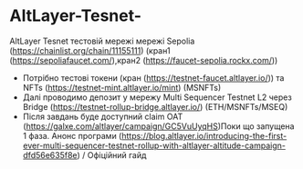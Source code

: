 # AltLayer-Tesnet-
AltLayer Tesnet 
тестовій мережі мережі Sepolia (https://chainlist.org/chain/11155111) (кран1 (https://sepoliafaucet.com/),кран2 (https://faucet-sepolia.rockx.com/))
- Потрібно тестові токени  (кран (https://testnet-faucet.altlayer.io/)) та NFTs (https://testnet-mint.altlayer.io/mint) (MSNFTs)
- Далі проводимо депозит у мережу Multi Sequencer Testnet L2 через Bridge (https://testnet-rollup-bridge.altlayer.io/) (ETH/MSNFTs/MSEQ)
- Після завдань буде доступний claim OAT
 (https://galxe.com/altlayer/campaign/GC5VuUyqHS)Поки що запущена 1 фаза. Анонс програми (https://blog.altlayer.io/introducing-the-first-ever-multi-sequencer-testnet-rollup-with-altlayer-altitude-campaign-dfd56e635f8e) / Офіційний гайд
